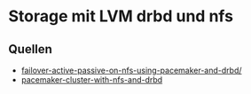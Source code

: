# Storage mit LVM drbd und nfs

## Quellen

* [failover-active-passive-on-nfs-using-pacemaker-and-drbd/](https://www.sebastien-han.fr/blog/2012/04/30/failover-active-passive-on-nfs-using-pacemaker-and-drbd/)
* [pacemaker-cluster-with-nfs-and-drbd](http://www.securityandit.com/system/pacemaker-cluster-with-nfs-and-drbd/)